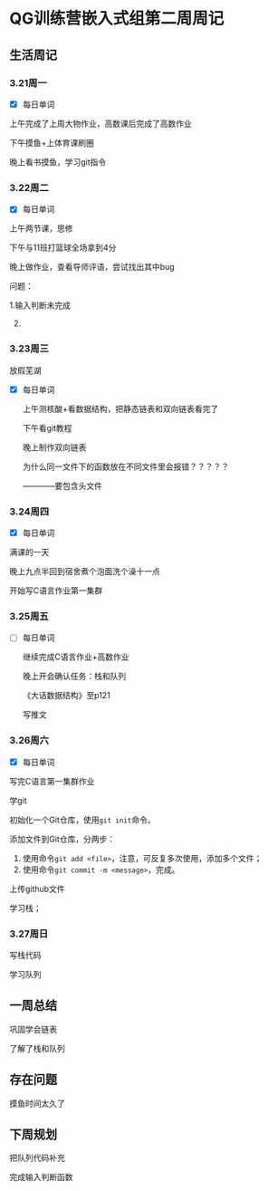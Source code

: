 # QG训练营嵌入式组第二周周记

## 生活周记

### 3.21周一

- [x] 每日单词

上午完成了上周大物作业，高数课后完成了高数作业

下午摸鱼+上体育课刷圈

晚上看书摸鱼，学习git指令

### 3.22周二

- [x] 每日单词

上午两节课，思修

下午与11班打篮球全场拿到4分

晚上做作业，查看导师评语，尝试找出其中bug

问题：

1.输入判断未完成

2.

### 3.23周三

放假芜湖

- [x] 每日单词

  上午测核酸+看数据结构，把静态链表和双向链表看完了

  下午看git教程

  晚上制作双向链表

  为什么同一文件下的函数放在不同文件里会报错？？？？？

  ————要包含头文件

### 3.24周四

- [x] 每日单词

满课的一天

晚上九点半回到宿舍煮个泡面洗个澡十一点

开始写C语言作业第一集群

### 3.25周五

- [ ] 每日单词

  继续完成C语言作业+高数作业

  晚上开会确认任务：栈和队列

  《大话数据结构》至p121

  写推文

### 3.26周六

- [x] 每日单词

写完C语言第一集群作业

学git

初始化一个Git仓库，使用`git init`命令。

添加文件到Git仓库，分两步：

1. 使用命令`git add <file>`，注意，可反复多次使用，添加多个文件；
2. 使用命令`git commit -m <message>`，完成。

上传github文件

学习栈；

### 3.27周日

写栈代码

学习队列



## 一周总结

巩固学会链表

了解了栈和队列

## 存在问题

摸鱼时间太久了

## 下周规划

把队列代码补充

完成输入判断函数